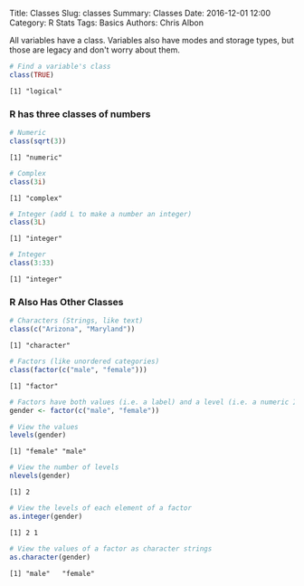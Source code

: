 Title: Classes
Slug: classes
Summary: Classes
Date: 2016-12-01 12:00
Category: R Stats
Tags: Basics
Authors: Chris Albon



All variables have a class. Variables also have modes and storage types, but those are legacy and don't worry about them.


```R
# Find a variable's class
class(TRUE)
```




    [1] "logical"



### R has three classes of numbers


```R
# Numeric
class(sqrt(3))
```




    [1] "numeric"




```R
# Complex
class(3i)
```




    [1] "complex"




```R
# Integer (add L to make a number an integer)
class(3L)
```




    [1] "integer"




```R
# Integer
class(3:33)
```




    [1] "integer"



### R Also Has Other Classes


```R
# Characters (Strings, like text)
class(c("Arizona", "Maryland"))
```




    [1] "character"




```R
# Factors (like unordered categories)
class(factor(c("male", "female")))
```




    [1] "factor"




```R
# Factors have both values (i.e. a label) and a level (i.e. a numeric ID number)
gender <- factor(c("male", "female"))
```


```R
# View the values
levels(gender)
```




    [1] "female" "male"  




```R
# View the number of levels
nlevels(gender)
```




    [1] 2




```R
# View the levels of each element of a factor
as.integer(gender)
```




    [1] 2 1




```R
# View the values of a factor as character strings
as.character(gender)
```




    [1] "male"   "female"
